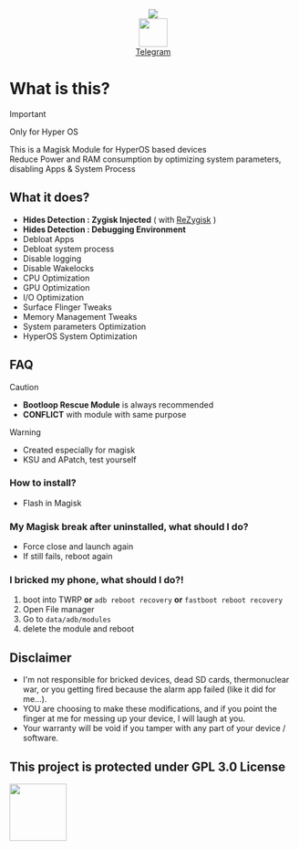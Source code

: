 
<div align="center">
  
  ![](https://github.com/user-attachments/assets/5cf75f24-5993-4e64-b3b2-328f30d4ff31)\
  <a href="https://t.me/TatshSecretCave" ><img height="50" src="https://www.vectorlogo.zone/logos/telegram/telegram-tile.svg"/></a>\
  <a href="https://t.me/TatshSecretCave" >Telegram</a>
</div>

# What is this?
> [!IMPORTANT]  
> Only for Hyper OS

This is a Magisk Module for HyperOS based devices\
Reduce Power and RAM consumption by optimizing system parameters, disabling Apps & System Process

## What it does?
- **Hides Detection : Zygisk Injected** ( with [ReZygisk](https://github.com/PerformanC/ReZygisk) )
- **Hides Detection : Debugging Environment**
- Debloat Apps
- Debloat system process
- Disable logging
- Disable Wakelocks
- CPU Optimization
- GPU Optimization
- I/O Optimization
- Surface Flinger Tweaks
- Memory Management Tweaks
- System parameters Optimization
- HyperOS System Optimization



## FAQ
> [!CAUTION]  
> - **Bootloop Rescue Module** is always recommended
> - **CONFLICT** with module with same purpose

> [!WARNING]  
> - Created especially for magisk
> - KSU and APatch, test yourself
### How to install?
- Flash in Magisk

### My Magisk break after uninstalled, what should I do?
- Force close and launch again
- If still fails, reboot again

### I bricked my phone, what should I do?!
1. boot into TWRP **or** `adb reboot recovery` **or** `fastboot reboot recovery`
3. Open File manager
4. Go to `data/adb/modules`
5. delete the module and reboot

## Disclaimer
* I'm not responsible for bricked devices, dead SD cards, thermonuclear war, or you getting fired because the alarm app failed (like it did for me...).
* YOU are choosing to make these modifications, and if you point the finger at me for messing up your device, I will laugh at you.
* Your warranty will be void if you tamper with any part of your device / software.


## This project is protected under GPL 3.0 License
<a href="https://github.com/TatshSiow/HyperOptimize/blob/main/LICENSE" ><img height=100 src="https://upload.wikimedia.org/wikipedia/commons/9/93/GPLv3_Logo.svg"/></a>

